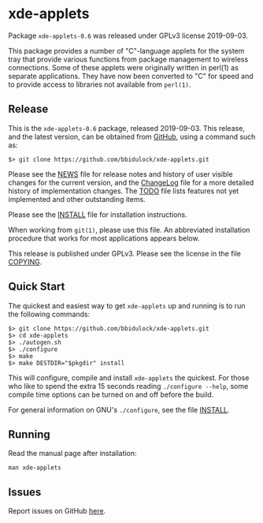 [xde-applets -- read me first file.  2019-09-03]: #

xde-applets
===============

Package `xde-applets-0.6` was released under GPLv3 license 2019-09-03.

This package provides a number of "C"-language applets for the system
tray that provide various functions from package management to wireless
connections.  Some of these applets were originally written in perl(1)
as separate applications.  They have now been converted to "C" for speed
and to provide access to libraries not available from `perl(1)`.


Release
-------

This is the `xde-applets-0.6` package, released 2019-09-03.  This
release, and the latest version, can be obtained from [GitHub][1], using
a command such as:

    $> git clone https://github.com/bbidulock/xde-applets.git

Please see the [NEWS][3] file for release notes and history of user
visible changes for the current version, and the [ChangeLog][4] file for
a more detailed history of implementation changes.  The [TODO][5] file
lists features not yet implemented and other outstanding items.

Please see the [INSTALL][7] file for installation instructions.

When working from `git(1)`, please use this file.  An abbreviated
installation procedure that works for most applications appears below.

This release is published under GPLv3.  Please see the license in the
file [COPYING][9].


Quick Start
-----------

The quickest and easiest way to get `xde-applets` up and running is to run
the following commands:

    $> git clone https://github.com/bbidulock/xde-applets.git
    $> cd xde-applets
    $> ./autogen.sh
    $> ./configure
    $> make
    $> make DESTDIR="$pkgdir" install

This will configure, compile and install `xde-applets` the quickest.  For
those who like to spend the extra 15 seconds reading `./configure
--help`, some compile time options can be turned on and off before the
build.

For general information on GNU's `./configure`, see the file
[INSTALL][7].


Running
-------

Read the manual page after installation:

    man xde-applets


Issues
------

Report issues on GitHub [here][2].



[1]: https://github.com/bbidulock/xde-applets
[2]: https://github.com/bbidulock/xde-applets/issues
[3]: https://github.com/bbidulock/xde-applets/blob/0.6/NEWS
[4]: https://github.com/bbidulock/xde-applets/blob/0.6/ChangeLog
[5]: https://github.com/bbidulock/xde-applets/blob/0.6/TODO
[6]: https://github.com/bbidulock/xde-applets/blob/0.6/COMPLIANCE
[7]: https://github.com/bbidulock/xde-applets/blob/0.6/INSTALL
[8]: https://github.com/bbidulock/xde-applets/blob/0.6/LICENSE
[9]: https://github.com/bbidulock/xde-applets/blob/0.6/COPYING

[ vim: set ft=markdown sw=4 tw=72 nocin nosi fo+=tcqlorn spell: ]: #
